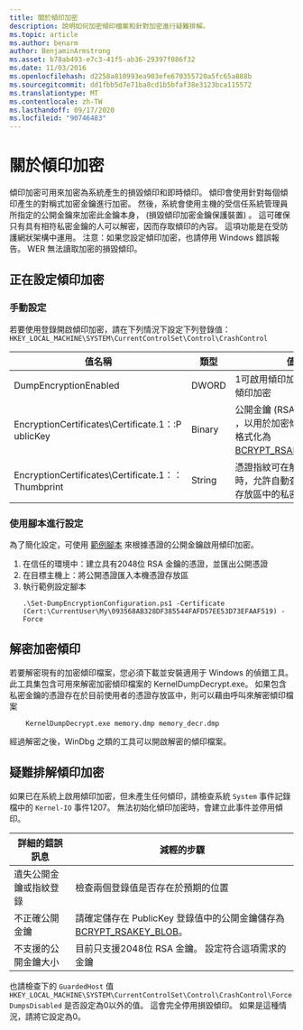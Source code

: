 ```yaml
---
title: 關於傾印加密
description: 說明如何加密傾印檔案和針對加密進行疑難排解。
ms.topic: article
ms.author: benarm
author: BenjaminArmstrong
ms.asset: b78ab493-e7c3-41f5-ab36-29397f086f32
ms.date: 11/03/2016
ms.openlocfilehash: d2258a810993ea903efe670355720a5fc65a888b
ms.sourcegitcommit: dd1fbb5d7e71ba8cd1b5bfaf38e3123bca115572
ms.translationtype: MT
ms.contentlocale: zh-TW
ms.lasthandoff: 09/17/2020
ms.locfileid: "90746483"
---
```

# <a name="about-dump-encryption"></a>關於傾印加密
傾印加密可用來加密為系統產生的損毀傾印和即時傾印。 傾印會使用針對每個傾印產生的對稱式加密金鑰進行加密。 然後，系統會使用主機的受信任系統管理員所指定的公開金鑰來加密此金鑰本身， (損毀傾印加密金鑰保護裝置) 。 這可確保只有具有相符私密金鑰的人可以解密，因而存取傾印的內容。 這項功能是在受防護網狀架構中運用。
注意：如果您設定傾印加密，也請停用 Windows 錯誤報告。 WER 無法讀取加密的損毀傾印。

## <a name="configuring-dump-encryption"></a>正在設定傾印加密
### <a name="manual-configuration"></a>手動設定
若要使用登錄開啟傾印加密，請在下列情況下設定下列登錄值： `HKEY_LOCAL_MACHINE\SYSTEM\CurrentControlSet\Control\CrashControl`

| 值名稱 | 類型 | 值 |
| ---------- | ---- | ----- |
| DumpEncryptionEnabled | DWORD | 1可啟用傾印加密，0會停用傾印加密 |
| EncryptionCertificates\Certificate.1：:P ublicKey | Binary | 公開金鑰 (RSA、2048位) ，以用於加密傾印。 這必須格式化為 [BCRYPT_RSAKEY_BLOB](/windows/win32/api/bcrypt/ns-bcrypt-bcrypt_rsakey_blob)。 |
| EncryptionCertificates\Certificate.1：： Thumbprint | String | 憑證指紋可在解密損毀傾印時，允許自動查閱本機憑證存放區中的私密金鑰。 |


### <a name="configuration-using-script"></a>使用腳本進行設定
為了簡化設定，可使用 [範例腳本](https://github.com/Microsoft/Virtualization-Documentation/tree/live/hyperv-tools/DumpEncryption) 來根據憑證的公開金鑰啟用傾印加密。

1. 在信任的環境中：建立具有2048位 RSA 金鑰的憑證，並匯出公開憑證
2. 在目標主機上：將公開憑證匯入本機憑證存放區
3. 執行範例設定腳本
    ```
    .\Set-DumpEncryptionConfiguration.ps1 -Certificate (Cert:\CurrentUser\My\093568AB328DF385544FAFD57EE53D73EFAAF519) -Force
    ```

## <a name="decrypting-encrypted-dumps"></a>解密加密傾印
若要解密現有的加密傾印檔案，您必須下載並安裝適用于 Windows 的偵錯工具。 此工具集包含可用來解密加密傾印檔案的 KernelDumpDecrypt.exe。
如果包含私密金鑰的憑證存在於目前使用者的憑證存放區中，則可以藉由呼叫來解密傾印檔案

```
    KernelDumpDecrypt.exe memory.dmp memory_decr.dmp
```
經過解密之後，WinDbg 之類的工具可以開啟解密的傾印檔案。

## <a name="troubleshooting-dump-encryption"></a>疑難排解傾印加密
如果已在系統上啟用傾印加密，但未產生任何傾印，請檢查系統 `System` 事件記錄檔中的 `Kernel-IO` 事件1207。 無法初始化傾印加密時，會建立此事件並停用傾印。

| 詳細的錯誤訊息 | 減輕的步驟 |
| ---------------------- | ----------------- |
| 遺失公開金鑰或指紋登錄 | 檢查兩個登錄值是否存在於預期的位置 |
| 不正確公開金鑰 | 請確定儲存在 PublicKey 登錄值中的公開金鑰儲存為 [BCRYPT_RSAKEY_BLOB](/windows/win32/api/bcrypt/ns-bcrypt-bcrypt_rsakey_blob)。 |
| 不支援的公開金鑰大小 | 目前只支援2048位 RSA 金鑰。 設定符合這項需求的金鑰 |

也請檢查下的 `GuardedHost` 值 `HKEY_LOCAL_MACHINE\SYSTEM\CurrentControlSet\Control\CrashControl\ForceDumpsDisabled` 是否設定為0以外的值。 這會完全停用損毀傾印。 如果是這種情況，請將它設定為0。